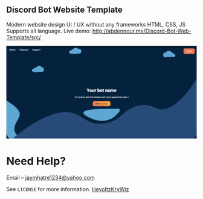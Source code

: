 ## Discord Bot Website Template

Modern website design UI / UX without any frameworks HTML, CSS, JS 
Supports all language.
Live demo: http://abdennour.me/Discord-Bot-Web-Template/src/

![](Screenshot.png)

# Need Help?
Email – [jaymhatre1234@yahoo.com](mailto:jaymhatre1234@yahoo.com)

See ``LICENSE`` for more information.
[HeyoItzKryWiz](https://github.com/HeyoItzKryWiz) 
